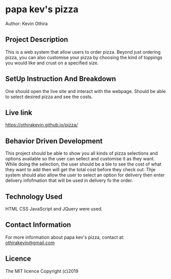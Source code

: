 # papa kev's pizza
Author: Kevin Othira

## Project Description
This is a web system that allow users to order pizza.
Beyond just ordering pizza, you can also customise your pizza by choosing the kind of toppings you would like and crust on a specified size.

## SetUp Instruction And Breakdown
One should open the live site and interact with the webpage. Should be able to select desired pizza and see the costs.


## Live link
https://othirakevin.github.io/pizza/


## Behavior Driven Development
This project should be able to show you all kinds of pizza selections and options available so the user can sellect and customise it as they want. 
While doing the selection, the user should be a ble to see the cost of what they want to add then will get the total cost before they check out.
Thje system should also allow the user to select an option for delivery then enter delivery infofmation that will be used in delivery fo the order.

## Technology Used
HTML CSS JavaScript and JQuery were used.

## Contact Information
For more information about papa kev's pizza, contact at: 
othirakevin@gmail.com

## Licence
The MIT licence
Copyright (c)2019